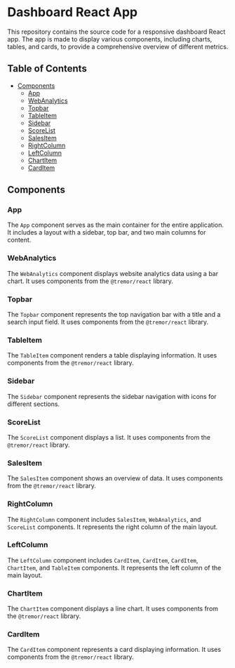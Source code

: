 # Dashboard React App

This repository contains the source code for a responsive dashboard React app. The app is made to display various components, including charts, tables, and cards, to provide a comprehensive overview of different metrics. 

## Table of Contents

-   [Components](#components)
    -   [App](#app)
    -   [WebAnalytics](#webanalytics)
    -   [Topbar](#topbar)
    -   [TableItem](#tableitem)
    -   [Sidebar](#sidebar)
    -   [ScoreList](#scorelist)
    -   [SalesItem](#salesitem)
    -   [RightColumn](#rightcolumn)
    -   [LeftColumn](#leftcolumn)
    -   [ChartItem](#chartitem)
    -   [CardItem](#carditem)


## Components

### App

The `App` component serves as the main container for the entire application. It includes a layout with a sidebar, top bar, and two main columns for content.

### WebAnalytics

The `WebAnalytics` component displays website analytics data using a bar chart. It uses components from the `@tremor/react` library.

### Topbar

The `Topbar` component represents the top navigation bar with a title and a search input field. It uses components from the `@tremor/react` library.

### TableItem

The `TableItem` component renders a table displaying information. It uses components from the `@tremor/react` library.

### Sidebar

The `Sidebar` component represents the sidebar navigation with icons for different sections.

### ScoreList

The `ScoreList` component displays a list. It uses components from the `@tremor/react` library.

### SalesItem

The `SalesItem` component shows an overview of data. It uses components from the `@tremor/react` library.

### RightColumn

The `RightColumn` component includes `SalesItem`, `WebAnalytics`, and `ScoreList` components. It represents the right column of the main layout.

### LeftColumn

The `LeftColumn` component includes `CardItem`, `CardItem`, `CardItem`, `ChartItem`, and `TableItem` components. It represents the left column of the main layout.

### ChartItem

The `ChartItem` component displays a line chart. It uses components from the `@tremor/react` library.

### CardItem

The `CardItem` component represents a card displaying information. It uses components from the `@tremor/react` library.
